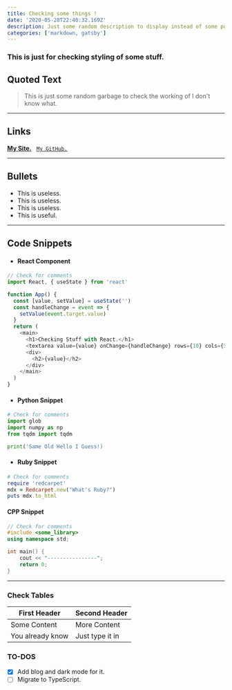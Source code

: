 ```yaml
---
title: Checking some things !
date: '2020-05-28T22:40:32.169Z'
description: Just some random description to display instead of some portion of the blog!!.
categories: ['markdown, gatsby']
---
```


### This is just for checking styling of some stuff.

## Quoted Text

> This is just some random garbage to check the working of I don't know what.

---

## Links

[**My Site.**](https://guptaparas.in) &nbsp;
[`My GitHub.`](https://github.com/Parasgupta44)

---

## Bullets

- This is useless.
- This is useless.
- This is useless.
- This is useful.

---

## Code Snippets

- #### React Component

```js
// Check for comments
import React, { useState } from 'react'

function App() {
  const [value, setValue] = useState('')
  const handleChange = event => {
    setValue(event.target.value)
  }
  return (
    <main>
      <h1>Checking Stuff with React.</h1>
      <textarea value={value} onChange={handleChange} rows={10} cols={50} />
      <div>
        <h2>{value}</h2>
      </div>
    </main>
  )
}
```

- #### Python Snippet

```python
# Check for comments
import glob
import numpy as np
from tqdm import tqdm

print('Same Old Hello I Guess!)
```

- #### Ruby Snippet

```ruby
# Check for comments
require 'redcarpet'
mdx = Redcarpet.new("What's Ruby?")
puts mdx.to_html
```

#### CPP Snippet

```cpp
// Check for comments
#include <some_library>
using namespace std;

int main() {
    cout << "----------------";
    return 0;
}
```

---

### Check Tables

| First Header     | Second Header   |
| ---------------- | --------------- |
| Some Content     | More Content    |
| You already know | Just type it in |

### TO-DOS

- [x] Add blog and dark mode for it.
- [ ] Migrate to TypeScript.
